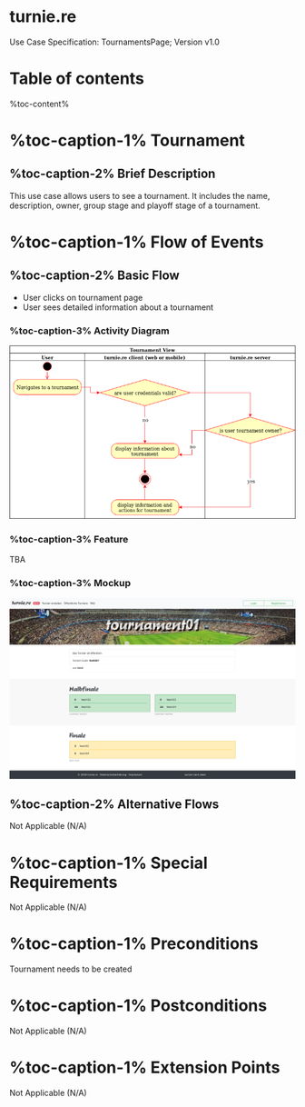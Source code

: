 # turnie.re

Use Case Specification: TournamentsPage;
Version v1.0

# Table of contents

%toc-content%

# %toc-caption-1% Tournament

## %toc-caption-2% Brief Description

This use case allows users to see a tournament.
It includes the name, description, owner, group stage and playoff stage of a tournament.

# %toc-caption-1% Flow of Events

## %toc-caption-2% Basic Flow

 - User clicks on tournament page
 - User sees detailed information about a tournament
 
### %toc-caption-3% Activity Diagram
![Activity Diagram](../imgs/use_case_tournament_view.png)

### %toc-caption-3% Feature
TBA

### %toc-caption-3% Mockup
![Mockup](../imgs/mockups/mockup_tournament_view.png)

## %toc-caption-2% Alternative Flows
Not Applicable (N/A)

# %toc-caption-1% Special Requirements
Not Applicable (N/A)

# %toc-caption-1% Preconditions
Tournament needs to be created

# %toc-caption-1% Postconditions
Not Applicable (N/A)

# %toc-caption-1% Extension Points
Not Applicable (N/A)
